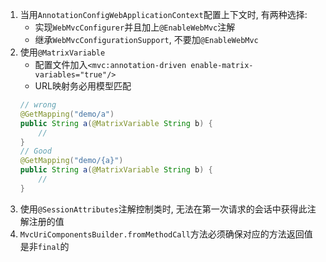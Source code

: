 1. 当用`AnnotationConfigWebApplicationContext`配置上下文时, 有两种选择:
    - 实现`WebMvcConfigurer`并且加上`@EnableWebMvc`注解
    - 继承`WebMvcConfigurationSupport`, 不要加`@EnableWebMvc`
2. 使用`@MatrixVariable`
    - 配置文件加入`<mvc:annotation-driven enable-matrix-variables="true"/>`
    - URL映射务必用模型匹配
    ```java
    // wrong
    @GetMapping("demo/a")
    public String a(@MatrixVariable String b) {
        //
    }
    // Good
    @GetMapping("demo/{a}")
    public String a(@MatrixVariable String b) {
        //
    }
    ```
3. 使用`@SessionAttributes`注解控制类时, 无法在第一次请求的会话中获得此注解注册的值
4. `MvcUriComponentsBuilder.fromMethodCall`方法必须确保对应的方法返回值是非`final`的